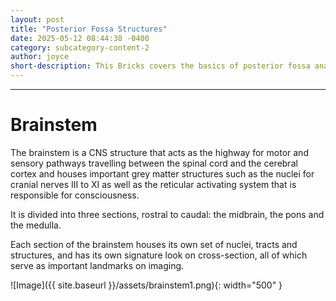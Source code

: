 ```yaml
---
layout: post
title: "Posterior Fossa Structures"
date: 2025-05-12 08:44:38 -0400
category: subcategory-content-2
author: joyce
short-description: This Bricks covers the basics of posterior fossa anatomy.
---
```


-----

# Brainstem

The brainstem is a CNS structure that acts as the highway for motor and sensory pathways travelling between the spinal cord and the cerebral cortex and houses important grey matter structures such as the nuclei for cranial nerves III to XI as well as the reticular activating system that is responsible for consciousness.

It is divided into three sections, rostral to caudal: the midbrain, the pons and the medulla.

Each section of the brainstem houses its own set of nuclei, tracts  and structures, and has its own signature look on cross-section, all of which serve as important landmarks on imaging.

![Image]({{ site.baseurl }}/assets/brainstem1.png){: width="500" }

<!-- need to double enter to start new lines -->
<!-- need to use the site baseurl in the curly brackets to make internal links work seamlessly -->
